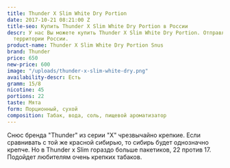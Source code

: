 ```yaml
---
title: Thunder X Slim White Dry Portion
date: 2017-10-21 08:21:00 Z
title-seo: Купить Thunder X Slim White Dry Portion в России
descr: У нас Вы можете купить Thunder X Slim White Dry Portion. Отправляем по всей
  территории России.
product-name: Thunder X Slim White Dry Portion Snus
brand: Thunder
price: 650
new-price: 600
image: "/uploads/thunder-x-slim-white-dry.png"
availability-descr: Есть
gramm: 15/8
nicotine: 45
portions: 22
taste: Мята
form: Порционный, сухой
composition: Табак, вода, соль, пищевой ароматизатор
---
```


Снюс бренда "Thunder" из серии "X" чрезвычайно крепкие.
Если сравнивать с той же красной сибирью, то сибирь будет однозначно крепче. Но в Thunder x Slim гораздо больше пакетиков, 22 против 17.
Подойдет любителям очень крепких табаков.